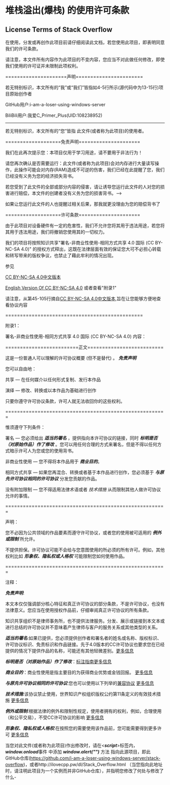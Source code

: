 # 堆栈溢出(爆栈) 的使用许可条款

## License Terms of Stack Overflow 

在使用，分发或再创作此项目前请仔细阅读此文档，若您使用此项目，即表明同意我们的许可条款。

请注意，本文件所有内容作为此项目的不变内容，您应当不对此做任何修改，即使我们使用的许可证并未限制此项权利。

=====================声明=======================

若无特别标识，本文所有的“我”或“我们”皆指如4-5行所示(源代码中为13-15行)项目原始创作者

GitHub用户:i-am-a-loser-using-windows-server

BiliBili用户:我爱C_Primer_Plus(UID:108238952)

-----------------------------------------------

若无特别标识，本文所有的“您”皆指 此文件(或者称为此项目)的使用者。

===================免责声明=====================

我们在此再次提示您：本项目仅用于学习用途，请不要用于非法行为！

请您再次确认是否需要运行：此文件(或者称为此项目)会对内存进行大量读写操作，此操作可能会对内存(RAM)造成不可逆的伤害，我们已经在此提醒了您，我们已经没有义务为您的经济损失背书。

若您受到了此文件的全部或部分内容的侵害，请让诱导您运行此文件的人对您的损害进行赔偿，本文件的创建者没有义务为您的损害背书。-->

如果让您运行此文件的人也提醒过相关后果，那我就更没理由为您的赔偿背书了

===================许可条款=====================

由于此项目对设备硬件有一定的危害性，我们不允许您将其用于违法用途，若您将其用于违法用途，我们将撤销您使用其的一切权力。

我们的项目将按照知识共享"署名-非商业性使用-相同方式共享 4.0 国际 (CC BY-NC-SA 4.0)" 的授权方式释出，这既在法律层面有效的保证您大可不必担心转载和转写带来的版权争议，也禁止了藉此牟利的情况出现。

参见

[CC BY-NC-SA 4.0中文版本](https://creativecommons.org/licenses/by-nc-sa/4.0/deed.zh)

[English Version Of CC BY-NC-SA 4.0](https://creativecommons.org/licenses/by-nc-sa/4.0/deed.en) 或者查看"附录1"

请注意，从第45-105行摘自[CC BY-NC-SA 4.0中文版本](https://creativecommons.org/licenses/by-nc-sa/4.0/deed.zh),旨在让您能够方便地查看协议内容

===============================================

附录1：

署名-非商业性使用-相同方式共享 4.0 国际 (CC BY-NC-SA 4.0) 内容：

=========================正文==========================

这是一份普通人可以理解的许可协议概要 (但不是替代) 。 ***免责声明***

您可以自由地：

共享 — 在任何媒介以任何形式复制、发行本作品

演绎 — 修改、转换或以本作品为基础进行创作

只要你遵守许可协议条款，许可人就无法收回你的这些权利。

=======================================================

惟须遵守下列条件：

署名 — 您必须给出 ***适当的署名*** ，提供指向本许可协议的链接，同时 ***标明是否（对原始作品）作了修改*** 。您可以用任何合理的方式来署名，但是不得以任何方式暗示许可人为您或您的使用背书。

非商业性使用 — 您不得将本作品用于 ***商业目的***。

相同方式共享 — 如果您再混合、转换或者基于本作品进行创作，您必须基于 ***与原先许可协议相同的许可协议*** 分发您贡献的作品。

没有附加限制 — 您不得适用法律术语或者 *技术措施* 从而限制其他人做许可协议允许的事情。

=======================================================

声明：

您不必因为公共领域的作品要素而遵守许可协议，或者您的使用被可适用的 ***例外或限制*** 所允许。

不提供担保。许可协议可能不会给与您意图使用的所必须的所有许可。例如，其他权利比如 ***形象权、隐私权或人格权*** 可能限制您如何使用作品。

=======================================================

注释：

***免责声明***:

本文本仅仅强调部分核心特征和真正许可协议的部分条款，不是许可协议，也没有法律意义。您应当在使用授权作品前，仔细审阅真正许可协议的所有条款。

知识共享组织不是律师事务所，也不提供法律服务。分发、展示或链接到本文本或进行总结的许可协议并不意味着产生律师与客户的服务关系或其他类型的关系。

***适当的署名***:如果已提供，您必须提供创作者和署名者的姓名或名称、版权标识、许可协议标识、免责标识和作品链接。先于4.0版本的CC许可协议也要求您在已经提供的情况下提供作品的名称，可能还有其他轻微差别。[更多信息](https://wiki.creativecommons.org/License_Versions#Detailed_attribution_comparison_chart)

***标明是否（对原始作品）作了修改***：[标注指南](https://wiki.creativecommons.org/Best_practices_for_attribution#This_is_a_good_attribution_for_material_you_modified_slightly)[更多信息](https://wiki.creativecommons.org/License_Versions#Modifications_and_adaptations_must_be_marked_as_such)

***商业目的***：商业性使用是指主要目的为获得商业优势或金钱回报。  [更多信息](https://wiki.creativecommons.org/Frequently_Asked_Questions#Does_my_use_violate_the_NonCommercial_clause_of_the_licenses.3F)

***与原先许可协议相同的许可协议***:您也可以使用以下列举的[兼容协议](https://creativecommons.org/compatiblelicenses)   [更多信息](https://wiki.creativecommons.org/FAQ#If_I_derive_or_adapt_material_offered_under_a_Creative_Commons_license.2C_which_CC_license.28s.29_can_I_use.3F)

***技术措施***:该协议禁止使用，世界知识产权组织版权公约第11条定义的有效技术措施  [更多信息](https://wiki.creativecommons.org/License_Versions#Application_of_effective_technological_measures_by_users_of_CC-licensed_works_prohibited)

***例外或限制***:根据法律的例外和限制性规定，使用者拥有的权利，例如，合理使用（和公平交易），不受CC许可协议的影响  [更多信息](https://wiki.creativecommons.org/Frequently_Asked_Questions#Do_Creative_Commons_licenses_affect_exceptions_and_limitations_to_copyright.2C_such_as_fair_dealing_and_fair_use.3F)

***形象权、隐私权或人格权***:在按照您的需要使用该作品前，您可能需要得到更多许可  [更多信息](https://wiki.creativecommons.org/Considerations_for_licensors_and_licensees)

当您对此文件(或者称为此项目)作出修改时，请在<***script***>标签内，***window.onload***事件 中添加 ***window.alert("")*** 方法 指向此源项目，即此GitHub仓库(https://github.com/i-am-a-loser-using-windows-server/stack-overflow)，或者http://ilovecpp.pw/dl/Stack_Overflow.html （当您指向此地址时，请注明此项目为一个实例而并非GitHub仓库），并指明您修改了何处与修改了什么-
